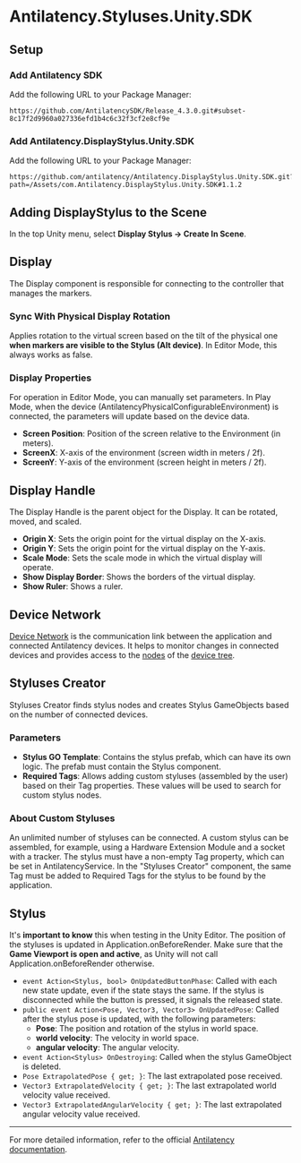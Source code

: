 # Antilatency.Styluses.Unity.SDK

## Setup

### Add Antilatency SDK
Add the following URL to your Package Manager:
```
https://github.com/AntilatencySDK/Release_4.3.0.git#subset-8c17f2d9960a027336efd1b4c6c32f3cf2e8cf9e
```

### Add Antilatency.DisplayStylus.Unity.SDK
Add the following URL to your Package Manager:
```
https://github.com/antilatency/Antilatency.DisplayStylus.Unity.SDK.git?path=/Assets/com.Antilatency.DisplayStylus.Unity.SDK#1.1.2
```

## Adding DisplayStylus to the Scene
In the top Unity menu, select **Display Stylus -> Create In Scene**.

## Display

The Display component is responsible for connecting to the controller that manages the markers.

### Sync With Physical Display Rotation
Applies rotation to the virtual screen based on the tilt of the physical one **when markers are visible to the Stylus (Alt device)**. In Editor Mode, this always works as false.

### Display Properties

For operation in Editor Mode, you can manually set parameters. In Play Mode, when the device (AntilatencyPhysicalConfigurableEnvironment) is connected, the parameters will update based on the device data.

- **Screen Position**: Position of the screen relative to the Environment (in meters).
- **ScreenX**: X-axis of the environment (screen width in meters / 2f).
- **ScreenY**: Y-axis of the environment (screen height in meters / 2f).

## Display Handle

The Display Handle is the parent object for the Display. It can be rotated, moved, and scaled.

- **Origin X**: Sets the origin point for the virtual display on the X-axis.
- **Origin Y**: Sets the origin point for the virtual display on the Y-axis.
- **Scale Mode**: Sets the scale mode in which the virtual display will operate.
- **Show Display Border**: Shows the borders of the virtual display.
- **Show Ruler**: Shows a ruler.

## Device Network

[Device Network](https://developers.antilatency.com/Terms/Antilatency_Device_Network_en.html) is the communication link between the application and connected Antilatency devices. It helps to monitor changes in connected devices and provides access to the [nodes](https://developers.antilatency.com/Terms/Node_en.html) of the [device tree](https://developers.antilatency.com/Terms/Antilatency_Device_Network_en.html#Device_tree).

## Styluses Creator

Styluses Creator finds stylus nodes and creates Stylus GameObjects based on the number of connected devices.

### Parameters

- **Stylus GO Template**: Contains the stylus prefab, which can have its own logic. The prefab must contain the Stylus component.
- **Required Tags**: Allows adding custom styluses (assembled by the user) based on their Tag properties. These values will be used to search for custom stylus nodes.

### About Custom Styluses

An unlimited number of styluses can be connected. A custom stylus can be assembled, for example, using a Hardware Extension Module and a socket with a tracker. The stylus must have a non-empty Tag property, which can be set in AntilatencyService. In the "Styluses Creator" component, the same Tag must be added to Required Tags for the stylus to be found by the application.

## Stylus

It's **important to know** this when testing in the Unity Editor. The position of the styluses is updated in Application.onBeforeRender. Make sure that the **Game Viewport is open and active**, as Unity will not call Application.onBeforeRender otherwise.

- `event Action<Stylus, bool> OnUpdatedButtonPhase`: Called with each new state update, even if the state stays the same. If the stylus is disconnected while the button is pressed, it signals the released state.
- `public event Action<Pose, Vector3, Vector3> OnUpdatedPose`: Called after the stylus pose is updated, with the following parameters:
  - **Pose**: The position and rotation of the stylus in world space.
  - **world velocity**: The velocity in world space.
  - **angular velocity**: The angular velocity.
- `event Action<Stylus> OnDestroying`: Called when the stylus GameObject is deleted.
- `Pose ExtrapolatedPose { get; }`: The last extrapolated pose received.
- `Vector3 ExtrapolatedVelocity { get; }`: The last extrapolated world velocity value received.
- `Vector3 ExtrapolatedAngularVelocity { get; }`: The last extrapolated angular velocity value received.

---

For more detailed information, refer to the official [Antilatency documentation](https://antilatency.com).
